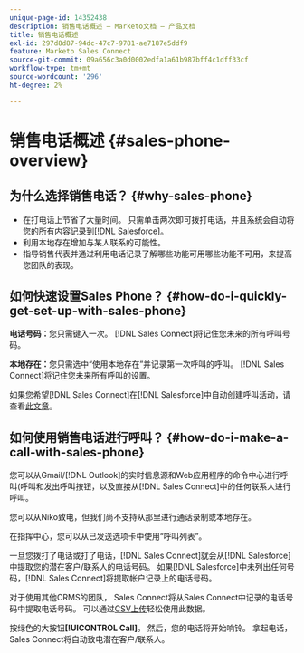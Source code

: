 ```yaml
---
unique-page-id: 14352438
description: 销售电话概述 — Marketo文档 — 产品文档
title: 销售电话概述
exl-id: 297d8d87-94dc-47c7-9781-ae7187e5ddf9
feature: Marketo Sales Connect
source-git-commit: 09a656c3a0d0002edfa1a61b987bff4c1dff33cf
workflow-type: tm+mt
source-wordcount: '296'
ht-degree: 2%

---
```


# 销售电话概述 {#sales-phone-overview}

## 为什么选择销售电话？ {#why-sales-phone}

* 在打电话上节省了大量时间。 只需单击两次即可拨打电话，并且系统会自动将您的所有内容记录到[!DNL Salesforce]。
* 利用本地存在增加与某人联系的可能性。
* 指导销售代表并通过利用电话记录了解哪些功能可用哪些功能不可用，来提高您团队的表现。

## 如何快速设置Sales Phone？ {#how-do-i-quickly-get-set-up-with-sales-phone}

**电话号码：**&#x200B;您只需键入一次。 [!DNL Sales Connect]将记住您未来的所有呼叫号码。

**本地存在：**&#x200B;您只需选中“使用本地存在”并记录第一次呼叫的呼叫。 [!DNL Sales Connect]将记住您未来所有呼叫的设置。

如果您希望[!DNL Sales Connect]在[!DNL Salesforce]中自动创建呼叫活动，请查看[此文章](/help/marketo/product-docs/marketo-sales-connect/phone/calls-arent-logging-to-salesforce.md)。

## 如何使用销售电话进行呼叫？ {#how-do-i-make-a-call-with-sales-phone}

您可以从Gmail/[!DNL Outlook]的实时信息源和Web应用程序的命令中心进行呼叫(呼叫和发出呼叫按钮，以及直接从[!DNL Sales Connect]中的任何联系人进行呼叫。

您可以从Niko致电，但我们尚不支持从那里进行通话录制或本地存在。

在指挥中心，您可以从已发送选项卡中使用“呼叫列表”。

一旦您拨打了电话或打了电话，[!DNL Sales Connect]就会从[!DNL Salesforce]中提取您的潜在客户/联系人的电话号码。 如果[!DNL Salesforce]中未列出任何号码，[!DNL Sales Connect]将提取帐户记录上的电话号码。

对于使用其他CRMS的团队， Sales Connect将从Sales Connect中记录的电话号码中提取电话号码。 可以通过[CSV上传](/help/marketo/product-docs/marketo-sales-connect/people/managing-contacts/import-contacts-via-csv.md)轻松使用此数据。

按绿色的大按钮&#x200B;**[!UICONTROL Call]**。 然后，您的电话将开始响铃。 拿起电话， Sales Connect将自动致电潜在客户/联系人。

